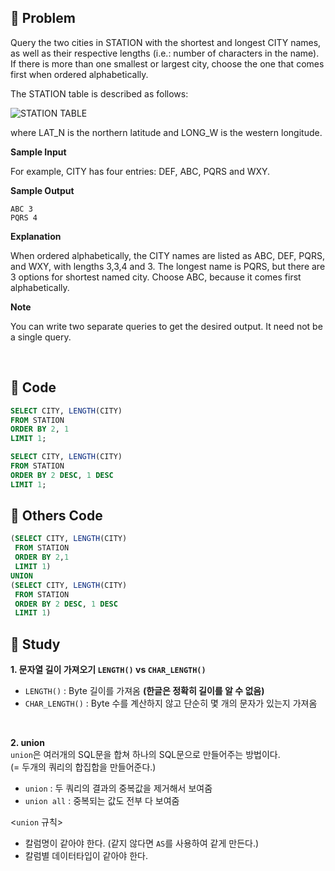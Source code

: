 ## 📌 Problem
Query the two cities in STATION with the shortest and longest CITY names, as well as their respective lengths (i.e.: number of characters in the name). If there is more than one smallest or largest city, choose the one that comes first when ordered alphabetically.

The STATION table is described as follows:

![STATION TABLE](image/2021-02-21-20-10-15.png)

where LAT_N is the northern latitude and LONG_W is the western longitude.

**Sample Input**

For example, CITY has four entries: DEF, ABC, PQRS and WXY.

**Sample Output**
```
ABC 3
PQRS 4
```

**Explanation**

When ordered alphabetically, the CITY names are listed as ABC, DEF, PQRS, and WXY, with lengths 3,3,4 and 3. The longest name is PQRS, but there are 3 options for shortest named city. Choose ABC, because it comes first alphabetically.

**Note**

You can write two separate queries to get the desired output. It need not be a single query.

</br>

## 📌 Code
```sql
SELECT CITY, LENGTH(CITY)
FROM STATION
ORDER BY 2, 1
LIMIT 1;

SELECT CITY, LENGTH(CITY)
FROM STATION
ORDER BY 2 DESC, 1 DESC
LIMIT 1;
```

## 📌 Others Code
```sql
(SELECT CITY, LENGTH(CITY) 
 FROM STATION 
 ORDER BY 2,1 
 LIMIT 1)
UNION
(SELECT CITY, LENGTH(CITY) 
 FROM STATION 
 ORDER BY 2 DESC, 1 DESC 
 LIMIT 1)
```

## 📌 Study

**1. 문자열 길이 가져오기 `LENGTH()` vs `CHAR_LENGTH()`**
- `LENGTH()` : Byte 길이를 가져옴 **(한글은 정확히 길이를 알 수 없음)**
- `CHAR_LENGTH()` : Byte 수를 계산하지 않고 단순히 몇 개의 문자가 있는지 가져옴

</br>

**2. union**</br>
`union`은 여러개의 SQL문을 합쳐 하나의 SQL문으로 만들어주는 방법이다.<br>
(= 두개의 쿼리의 합집합을 만들어준다.)

- `union` : 두 쿼리의 결과의 중복값을 제거해서 보여줌
- `union all` : 중복되는 값도 전부 다 보여줌

<`union` 규칙>
- 칼럼명이 같아야 한다. (같지 않다면 `AS`를 사용하여 같게 만든다.)
- 칼럼별 데이터타입이 같아야 한다.
